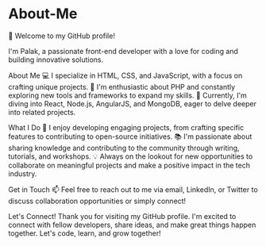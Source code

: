 # About-Me
👋 Welcome to my GitHub profile!

I'm Palak, a passionate front-end developer with a love for coding and building innovative solutions.

About Me
💻 I specialize in HTML, CSS, and JavaScript, with a focus on crafting unique projects.
🚀 I'm enthusiastic about PHP and constantly exploring new tools and frameworks to expand my skills.
🌱 Currently, I'm diving into React, Node.js, AngularJS, and MongoDB, eager to delve deeper into related projects.

What I Do
🔧 I enjoy developing engaging projects, from crafting specific features to contributing to open-source initiatives.
📚 I'm passionate about sharing knowledge and contributing to the community through writing, tutorials, and workshops.
💡 Always on the lookout for new opportunities to collaborate on meaningful projects and make a positive impact in the tech industry.

Get in Touch
📫 Feel free to reach out to me via email, LinkedIn, or Twitter to discuss collaboration opportunities or simply connect!

Let's Connect!
Thank you for visiting my GitHub profile. I'm excited to connect with fellow developers, share ideas, and make great things happen together. Let's code, learn, and grow together!

